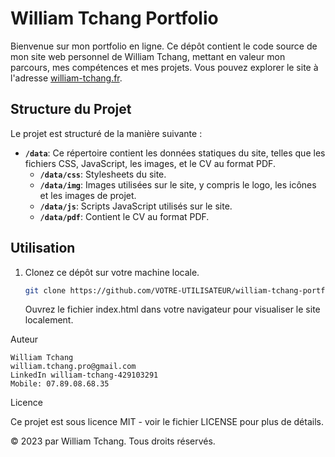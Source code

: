 # William Tchang Portfolio

Bienvenue sur mon portfolio en ligne. Ce dépôt contient le code source de mon site web personnel de William Tchang, mettant en valeur mon parcours, mes compétences et mes projets. Vous pouvez explorer le site à l'adresse [william-tchang.fr](https://william-tchang.fr).

## Structure du Projet

Le projet est structuré de la manière suivante :

- **`/data`**: Ce répertoire contient les données statiques du site, telles que les fichiers CSS, JavaScript, les images, et le CV au format PDF.
  - **`/data/css`**: Stylesheets du site.
  - **`/data/img`**: Images utilisées sur le site, y compris le logo, les icônes et les images de projet.
  - **`/data/js`**: Scripts JavaScript utilisés sur le site.
  - **`/data/pdf`**: Contient le CV au format PDF.

## Utilisation

1. Clonez ce dépôt sur votre machine locale.
   ```bash
   git clone https://github.com/VOTRE-UTILISATEUR/william-tchang-portfolio.git
   ```

    Ouvrez le fichier index.html dans votre navigateur pour visualiser le site localement.

Auteur

    William Tchang
    william.tchang.pro@gmail.com
    LinkedIn william-tchang-429103291
    Mobile: 07.89.08.68.35

Licence

Ce projet est sous licence MIT - voir le fichier LICENSE pour plus de détails.

© 2023 par William Tchang. Tous droits réservés.
